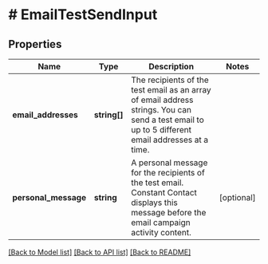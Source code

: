 # # EmailTestSendInput

## Properties

Name | Type | Description | Notes
------------ | ------------- | ------------- | -------------
**email_addresses** | **string[]** | The recipients of the test email as an array of email address strings. You can send a test email to up to 5 different email addresses at a time. |
**personal_message** | **string** | A personal message for the recipients of the test email. Constant Contact displays this message before the email campaign activity content. | [optional]

[[Back to Model list]](../../README.md#models) [[Back to API list]](../../README.md#endpoints) [[Back to README]](../../README.md)
